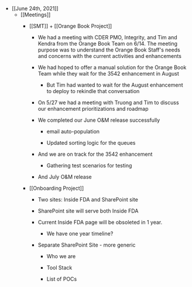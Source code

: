 - [[June 24th, 2021]]
	 - [[Meetings]]
		 - [[SMT]] + [[Orange Book Project]]
			 - We had a meeting with CDER PMO, Integrity, and Tim and Kendra from the Orange Book Team on 6/14. The meeting purpose was to understand the Orange Book Staff's needs and concerns with the current activities and enhancements

			 - We had hoped to offer a manual solution for the Orange Book Team while they wait for the 3542 enhancement in August
				 - But Tim had wanted to wait for the August enhancement to deploy to rekindle that conversation

			 - On 5/27 we had a meeting with Truong and Tim to discuss our enhancement prioritizations and roadmap

			 - We completed our June O&M release successfully
				 - email auto-population

				 - Updated sorting logic for the queues

			 - And we are on track for the 3542 enhancement
				 - Gathering test scenarios for testing

			 - And July O&M release

		 - [[Onboarding Project]]
			 - Two sites: Inside FDA and SharePoint site

			 - SharePoint site will serve both Inside FDA

			 - Current Inside FDA page will be obsoleted in 1 year.
				 - We have one year timeline?

			 - Separate SharePoint Site - more generic
				 - Who we are

				 - Tool Stack

				 - List of POCs
